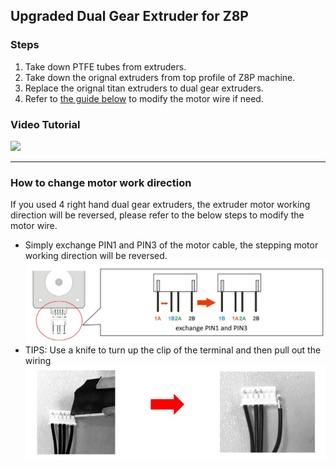 ## Upgraded Dual Gear Extruder for Z8P 
### Steps
1. Take down PTFE tubes from extruders.
2. Take down the orignal extruders from top profile of Z8P machine.
3. Replace the orignal titan extruders to dual gear extruders.
4. Refer to [the guide below](#how-to-change-motor-work-direction) to modify the motor wire if need.
### Video Tutorial
[![](https://img.youtube.com/vi/f5ftI0Afmhg/0.jpg)](https://www.youtube.com/watch?v=f5ftI0Afmhg)

----
### How to change motor work direction
If you used 4 right hand dual gear extruders, the extruder motor working direction will be reversed, please refer to the below steps to modify the motor wire.
- Simply exchange PIN1 and PIN3 of the motor cable, the stepping motor working direction will be reversed.
![](./Z8P/2.jpg)
- TIPS: Use a knife to turn up the clip of the terminal and then pull out the wiring
![](./Z8P/3.jpg)

